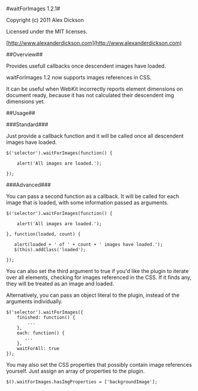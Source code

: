 #waitForImages 1.2.1#

Copyright (c) 2011 Alex Dickson

Licensed under the MIT licenses.

[http://www.alexanderdickson.com](http://www.alexanderdickson.com)

##Overview##

Provides usefull callbacks once descendent images have loaded.

waitForImages 1.2 now supports images references in CSS.

It can be useful when WebKit incorrectly reports element dimensions on document ready, because it has not calculated their descendent img dimensions yet.


##Usage##

###Standard###

Just provide a callback function and it will be called once all descendent images have loaded.

    $('selector').waitForImages(function() {
   
        alert('All images are loaded.');

    });

###Advanced###

You can pass a second function as a callback. It will be called for each image that is loaded, with some information passed as arguments.

    $('selector').waitForImages(function() {

        alert('All images are loaded.');

    }, function(loaded, count) {

       alert(loaded + ' of ' + count + ' images have loaded.');
       $(this).addClass('loaded');

    });

You can also set the third argument to true if you'd like the plugin to iterate over all elements, checking for images referenced in the CSS. If it finds any, they will be treated as an image and loaded.

Alternatively, you can pass an object literal to the plugin, instead of the arguments individually.

    $('selector').waitForImages({
        finished: function() {
            ...
        },
        each: function() {
           ...
        },
        waitForAll: true
    });

You may also set the CSS properties that possibly contain image references yourself. Just assign an array of properties to the plugin.

    $().waitForImages.hasImgProperties = ['backgroundImage'];
